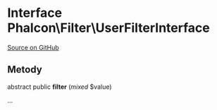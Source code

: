 # Interface **Phalcon\\Filter\\UserFilterInterface**

<a href="https://github.com/phalcon/cphalcon/blob/master/phalcon/filter/userfilterinterface.zep" class="btn btn-default btn-sm">Source on GitHub</a>

## Metody

abstract public **filter** (*mixed* $value)

...